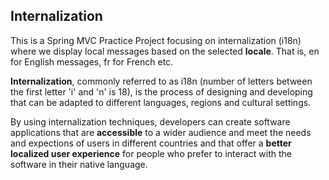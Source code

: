 ## Internalization

This is a Spring MVC Practice Project focusing on internalization (i18n) where we display local messages based on the selected **locale**. That is, en for English messages, fr for French etc.


**Internalization**, commonly referred to as i18n (number of letters between the first letter 'i' and 'n' is 18), is the process of designing and developing that can be adapted to different languages, regions and cultural settings.

By using internalization techniques, developers can create software applications that are **accessible** to a wider audience and meet the needs and expections of users in different countries  and that offer a **better localized user experience** for people who prefer to interact with the software in their native language.

